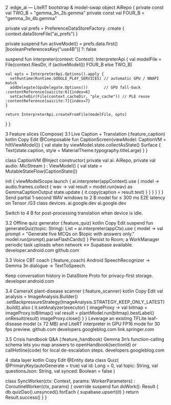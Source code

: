 2 :edge_ai — LiteRT bootstrap & model-swap
object AiRepo {
private const val TWO_B = "gemma_3n_2b.gemma"
private const val FOUR_B = "gemma_3n_4b.gemma"

private val prefs = PreferenceDataStoreFactory
.create { context.dataStoreFile("ai_prefs") }

private suspend fun activeModel() =
prefs.data.first()[booleanPreferencesKey("use4B")] ?: false

suspend fun interpreter(context: Context): InterpreterApi {
val modelFile = File(context.filesDir, if (activeModel()) FOUR_B else TWO_B)

    val opts = InterpreterApi.Options().apply {
      setRuntime(Runtime.GOOGLE_PLAY_SERVICES) // automatic GPU / NNAPI match
      addDelegate(GpuDelegate.Options())       // GPU fall-back :contentReference[oaicite:6]{index=6}
      setCacheDir(File(context.cacheDir, "ple_cache")) // PLE reuse :contentReference[oaicite:7]{index=7}
    }

    return InterpreterApi.createFromFile(modelFile, opts)
}
}


3 Feature slices (Compose)
3.1 Live Caption + Translation (:feature_caption)
kotlin
Copy
Edit
@Composable
fun CaptionScreen(viewModel: CaptionVM = hiltViewModel()) {
val state by viewModel.state.collectAsState()
Surface { Text(state.caption, style = MaterialTheme.typography.titleLarge) }
}

class CaptionVM @Inject constructor(
private val ai: AiRepo, private val audio: MicStream
) : ViewModel() {
val state = MutableStateFlow(CaptionState())

init {
viewModelScope.launch {
ai.interpreter(appContext).use { model ->
audio.frames.collect { wav ->
val result = model.run(wav) as GemmaCaptionOutput
state.update { it.copy(caption = result.text) }
}
}
}
}
}
Send partial 1-second WAV windows to 2 B model for ≤ 300 ms E2E latency on Tensor /G3 class devices.
ai.google.dev
ai.google.dev

Switch to 4 B for post-processing translation when device is idle.

3.2 Offline quiz generator (:feature_quiz)
kotlin
Copy
Edit
suspend fun generateQuiz(topic: String): List<FlashCard> =
ai.interpreter(appCtx).use { model ->
val prompt = "Generate five MCQs on $topic with answers only."
model.run(prompt).parseFlashCards()
}
Persist to Room; a WorkManager periodic task uploads when network ↔ Supabase available.
developer.android.com
github.com

3.3 Voice CBT coach (:feature_coach)
Android SpeechRecognizer → Gemma 3n dialogue → TextToSpeech.

Keep conversation history in DataStore Proto for privacy-first storage.
developer.android.com

3.4 CameraX plant-disease scanner (:feature_scanner)
kotlin
Copy
Edit
val analysis = ImageAnalysis.Builder()
.setBackpressureStrategy(ImageAnalysis.STRATEGY_KEEP_ONLY_LATEST)
.build().also {
it.setAnalyzer(executor) { imageProxy ->
val bitmap = imageProxy.toBitmap()
val result = plantModel.run(bitmap).bestLabel()
onResult(result)
imageProxy.close()
}
}
Leverage an existing TFLite leaf-disease model (≤ 72 MB) and LiteRT interpreter in GPU FP16 mode for 30 fps preview.
github.com
developers.googleblog.com
link.springer.com

3.5 Crisis handbook Q&A (:feature_handbook)
Gemma 3n’s function-calling schema lets you map answers to openHandbook(sectionId) or callHotline(code) for local de-escalation steps.
developers.googleblog.com

4 :data layer
kotlin
Copy
Edit
@Entity
data class Quiz(
@PrimaryKey(autoGenerate = true) val id: Long = 0,
val topic: String,
val questionsJson: String,
val synced: Boolean = false
)

class SyncWorker(ctx: Context, params: WorkerParameters) :
CoroutineWorker(ctx, params) {
override suspend fun doWork(): Result {
db.quizDao().unsynced().forEach { supabase.upsert(it) }
return Result.success()
}
}